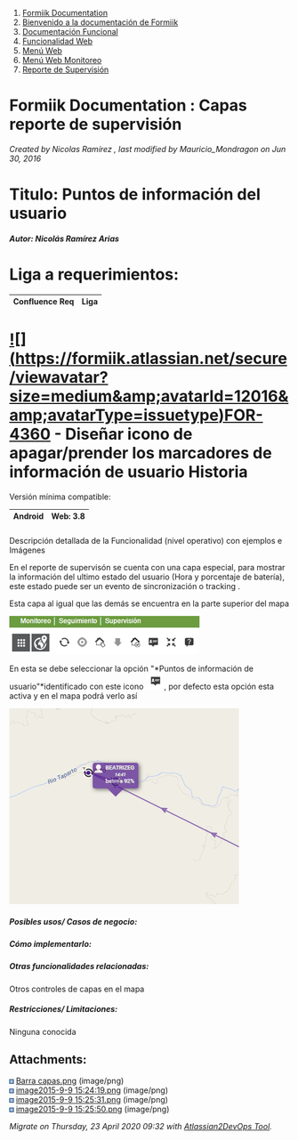 <!DOCTYPE html>  
1. [Formiik Documentation](/Confluence)
2. [Bienvenido a la documentación de Formiik](/Confluence/Inicio)
3. [Documentación Funcional](/Confluence/Inicio/Doc%20Funcional)
4. [Funcionalidad Web](/Confluence/Inicio/Doc%20Funcional/Func%20Web)
5. [Menú Web](/Confluence/Inicio/Doc%20Funcional/Func%20Web/Menu%20Web)
6. [Menú Web Monitoreo](/Confluence/Inicio/Doc%20Funcional/Func%20Web/Menu%20Web/Menu%20Web%20Monitoreo)
7. [Reporte de Supervisión](/Confluence/Inicio/Doc%20Funcional/Func%20Web/Menu%20Web/Menu%20Web%20Monitoreo/Reporte%20de%20Supervision)
 
#   Formiik Documentation : Capas reporte de supervisión
 
_Created by Nicolas Ramírez , last modified by Mauricio\_Mondragon on Jun 30, 2016_
 
# Titulo: Puntos de información del usuario

##### Autor: Nicolás Ramírez Arias

# Liga a requerimientos: 

| Confluence Req | Liga |
| --- | --- |

#   [!\[\](https://formiik.atlassian.net/secure/viewavatar?size=medium&amp;avatarId=12016&amp;avatarType=issuetype)FOR-4360](https://formiik.atlassian.net/browse/FOR-4360) - Diseñar icono de apagar/prender los marcadores de información de usuario Historia    
Versión mínima compatible:

| Android | Web: 3.8 |
| --- | --- |

#####   
Descripción detallada de la Funcionalidad (nivel operativo) con ejemplos e Imágenes

En el reporte de supervisón se cuenta con una capa especial, para mostrar la información del ultimo estado del usuario (Hora y porcentaje de batería), este estado puede ser un evento de sincronización o tracking .

Esta capa al igual que las demás se encuentra en la parte superior del mapa

![](/assets/25395219.png)

En esta se debe seleccionar la opción "*Puntos de información de usuario"*identificado con este icono ![](/assets/25395220.png), por defecto esta opción esta activa y en el mapa podrá verlo así

![](/assets/25395222.png)

##### Posibles usos/ Casos de negocio:

##### Cómo implementarlo:

##### Otras funcionalidades relacionadas:

Otros controles de capas en el mapa

##### Restricciones/ Limitaciones:

Ninguna conocida
 
## Attachments:
 
![](/assets/bullet_blue.gif) [Barra capas.png](/assets/25395219.png) (image/png)   
 ![](/assets/bullet_blue.gif) [image2015-9-9 15:24:19.png](/assets/25395220.png) (image/png)   
 ![](/assets/bullet_blue.gif) [image2015-9-9 15:25:31.png](/assets/25395221.png) (image/png)   
 ![](/assets/bullet_blue.gif) [image2015-9-9 15:25:50.png](/assets/25395222.png) (image/png)
   
_Migrate on Thursday, 23 April 2020 09:32 with [Atlassian2DevOps Tool](https://github.com/etgregor/atlassian2devops)._